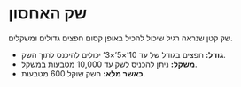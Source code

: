 # שק האחסון

שק קטן שנראה רגיל שיכול להכיל באופן קסום חפצים גדולים ומשקלים.

- **גודל:** חפצים בגודל של עד 10’×5’×3’ יכולים להיכנס לתוך השק.
- **משקל:** ניתן להכניס לשק עד 10,000 מטבעות במשקל.
- **כאשר מלא:** השק שוקל 600 מטבעות.